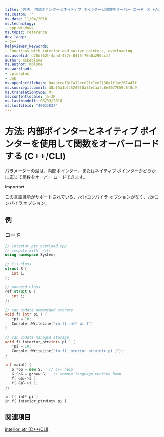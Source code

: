 ```yaml
---
title: '方法: 内部ポインターとネイティブ ポインターと関数をオーバー ロード (C +/cli CLI) |Microsoft Docs'
ms.custom: ''
ms.date: 11/04/2016
ms.technology:
- cpp-windows
ms.topic: reference
dev_langs:
- C++
helpviewer_keywords:
- Functions with interior and native pointers, overloading
ms.assetid: d70df625-4aad-457c-84f5-70a0a290cc1f
author: mikeblome
ms.author: mblome
ms.workload:
- cplusplus
- uwp
ms.openlocfilehash: 0aeacce18f7a12ece21c7ee2136a1f1be267a47f
ms.sourcegitcommit: 38af5a1bf35249f0a51e3aafc6e4077859c8f0d9
ms.translationtype: MT
ms.contentlocale: ja-JP
ms.lasthandoff: 08/09/2018
ms.locfileid: "40015837"
---
```

# <a name="how-to-overload-functions-with-interior-pointers-and-native-pointers-ccli"></a>方法: 内部ポインターとネイティブ ポインターを使用して関数をオーバーロードする (C++/CLI)
パラメーターの型は、内部ポインター、またはネイティブ ポインターかどうかに応じて関数をオーバー ロードできます。  
  
> [!IMPORTANT]
>  この言語機能がサポートされている、`/clr`コンパイラ オプションがなく、`/ZW`コンパイラ オプション。  
  
## <a name="example"></a>例  
  
### <a name="code"></a>コード  
  
```cpp  
// interior_ptr_overload.cpp  
// compile with: /clr  
using namespace System;  
  
// C++ class  
struct S {  
   int i;  
};  
  
// managed class  
ref struct G {  
   int i;  
};  
  
// can update unmanaged storage  
void f( int* pi ) {  
   *pi = 10;  
   Console::WriteLine("in f( int* pi )");  
}  
  
// can update managed storage  
void f( interior_ptr<int> pi ) {  
   *pi = 10;   
   Console::WriteLine("in f( interior_ptr<int> pi )");  
}  
  
int main() {  
   S *pS = new S;   // C++ heap  
   G ^pG = gcnew G;   // common language runtime heap  
   f( &pS->i );  
   f( &pG->i );  
};  
```  
  
```Output 
in f( int* pi )  
in f( interior_ptr<int> pi )  
```  
  
## <a name="see-also"></a>関連項目  
 [interior_ptr (C++/CLI)](../windows/interior-ptr-cpp-cli.md)